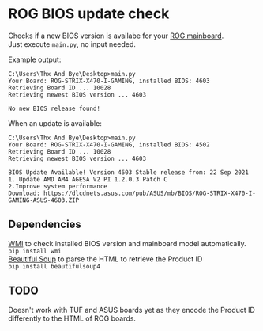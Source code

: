 # ROG BIOS update check
Checks if a new BIOS version is availabe for your [ROG mainboard](https://rog.asus.com/motherboards-group/).  
Just execute `main.py`, no input needed.

Example output:
```
C:\Users\Thx And Bye\Desktop>main.py
Your Board: ROG-STRIX-X470-I-GAMING, installed BIOS: 4603
Retrieving Board ID ... 10028
Retrieving newest BIOS version ... 4603

No new BIOS release found!
```

When an update is available:
```
C:\Users\Thx And Bye\Desktop>main.py
Your Board: ROG-STRIX-X470-I-GAMING, installed BIOS: 4502
Retrieving Board ID ... 10028
Retrieving newest BIOS version ... 4603

BIOS Update Available! Version 4603 Stable release from: 22 Sep 2021
1. Update AMD AM4 AGESA V2 PI 1.2.0.3 Patch C
2.Improve system performance
Download: https://dlcdnets.asus.com/pub/ASUS/mb/BIOS/ROG-STRIX-X470-I-GAMING-ASUS-4603.ZIP
```

## Dependencies
[WMI](https://pypi.org/project/WMI/) to check installed BIOS version and mainboard model automatically.  
`pip install wmi`  
[Beautiful Soup](https://pypi.org/project/beautifulsoup4/) to parse the HTML to retrieve the Product ID  
`pip install beautifulsoup4`  

## TODO
Doesn't work with TUF and ASUS boards yet as they encode the Product ID differently to the HTML of ROG boards.
